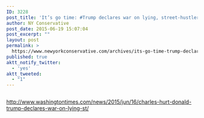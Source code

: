 ```yaml
---
ID: 3228
post_title: 'It’s go time: #Trump declares war on lying, street-hustlers of #Congress #MakeAmericaGreatAgain'
author: NY Conservative
post_date: 2015-06-19 15:07:04
post_excerpt: ""
layout: post
permalink: >
  https://www.newyorkconservative.com/archives/its-go-time-trump-declares-war-on-lying-street-hustlers-of-congress-makeamericagreatagain/
published: true
aktt_notify_twitter:
  - 'yes'
aktt_tweeted:
  - "1"
---
```

<p><img src="http://www.newyorkconservative.com/wp-content/uploads/2015/06/061915_1906_Itsgotime1.jpg" alt=""/>
	</p><p><a href="http://www.washingtontimes.com/news/2015/jun/16/charles-hurt-donald-trump-declares-war-on-lying-st/">http://www.washingtontimes.com/news/2015/jun/16/charles-hurt-donald-trump-declares-war-on-lying-st/</a></p>